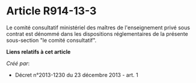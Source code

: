 # Article R914-13-3

Le comité consultatif ministériel des maîtres de l'enseignement privé sous contrat est dénommé dans les dispositions
réglementaires de la présente sous-section "le comité consultatif".

**Liens relatifs à cet article**

_Créé par_:

  - Décret n°2013-1230 du 23 décembre 2013 - art. 1

